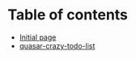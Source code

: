 # Table of contents

* [Initial page](README.md)
* [quasar-crazy-todo-list](quasar-crazy-todo-list.md)

